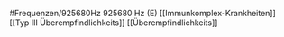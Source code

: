 #Frequenzen/925680Hz
925680 Hz (E)
[[Immunkomplex-Krankheiten]]
[[Typ III Überempfindlichkeits]]
[[Überempfindlichkeits]]